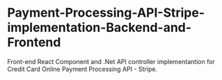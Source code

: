 # Payment-Processing-API-Stripe-implementation-Backend-and-Frontend
Front-end React Component and .Net API controller implementantion for Credit Card Online Payment Processing API - Stripe.
